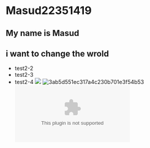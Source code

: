 # Masud22351419
## My name is Masud 
## i want to change the wrold
 * test2-2
  * test2-3
  * test2-4
![](https://gitlab.com/picbed/bed/uploads/75985eac80cb11269120d0283ce6a8a5/logo.png)
![3ab5d551ec317a4c230b701e3f54b53](https://github.com/Masud613/Masud22351419/assets/128514878/f862ced7-4c81-4220-be17-734e504ec6e7)
![facebook](www.facebook.com)
